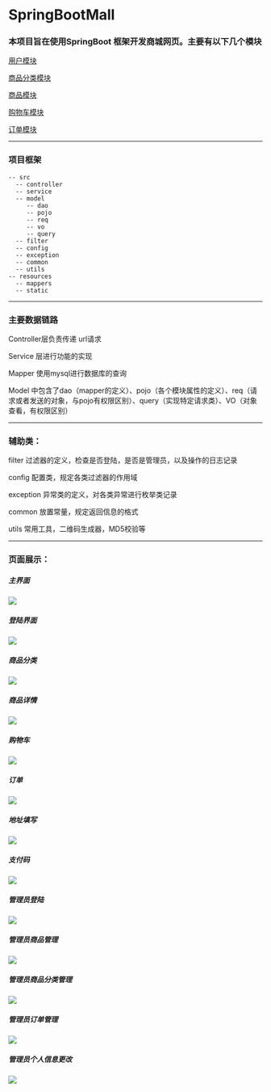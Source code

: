# SpringBootMall

### 本项目旨在使用SpringBoot 框架开发商城网页。主要有以下几个模块

[用户模块](https://github.com/Yangxiaohan0120/SpringBootMall/blob/master/src/main/java/com/example/springbootmall/controller/UserController.java)

[商品分类模块](https://github.com/Yangxiaohan0120/SpringBootMall/blob/master/src/main/java/com/example/springbootmall/controller/CategoryController.java)

[商品模块](https://github.com/Yangxiaohan0120/SpringBootMall/blob/master/src/main/java/com/example/springbootmall/controller/ProductController.java)

[购物车模块](https://github.com/Yangxiaohan0120/SpringBootMall/blob/master/src/main/java/com/example/springbootmall/controller/CartController.java)

[订单模块](https://github.com/Yangxiaohan0120/SpringBootMall/blob/master/src/main/java/com/example/springbootmall/controller/OrderController.java)

--------------------

### 项目框架 

```
-- src 
  -- controller 
  -- service 
  -- model 
     -- dao 
     -- pojo 
     -- req 
     -- vo 
     -- query 
  -- filter 
  -- config 
  -- exception 
  -- common 
  -- utils 
-- resources 
  -- mappers 
  -- static 
```

-----------------

### 主要数据链路

Controller层负责传递 url请求

Service 层进行功能的实现

Mapper 使用mysql进行数据库的查询 

Model 中包含了dao（mapper的定义）、pojo（各个模块属性的定义）、req（请求或者发送的对象，与pojo有权限区别）、query（实现特定请求类）、VO（对象查看，有权限区别）

------------------

### 辅助类：

filter 过滤器的定义，检查是否登陆，是否是管理员，以及操作的日志记录

config 配置类，规定各类过滤器的作用域

exception 异常类的定义，对各类异常进行枚举类记录

common 放置常量，规定返回信息的格式

utils 常用工具，二维码生成器，MD5校验等

-------------------

### 页面展示：

##### 主界面

![](https://raw.githubusercontent.com/Yangxiaohan0120/SpringBootMall/master/src/main/resources/templates/1.png)

##### 登陆界面

![](https://raw.githubusercontent.com/Yangxiaohan0120/SpringBootMall/master/src/main/resources/templates/2.png)

##### 商品分类

![](https://raw.githubusercontent.com/Yangxiaohan0120/SpringBootMall/master/src/main/resources/templates/3.png)

##### 商品详情

![](https://raw.githubusercontent.com/Yangxiaohan0120/SpringBootMall/master/src/main/resources/templates/4.png)

##### 购物车

![](https://raw.githubusercontent.com/Yangxiaohan0120/SpringBootMall/master/src/main/resources/templates/5.png)

##### 订单

![](https://raw.githubusercontent.com/Yangxiaohan0120/SpringBootMall/master/src/main/resources/templates/6.png)

##### 地址填写

![](https://raw.githubusercontent.com/Yangxiaohan0120/SpringBootMall/master/src/main/resources/templates/7.png)

##### 支付码

![](https://raw.githubusercontent.com/Yangxiaohan0120/SpringBootMall/master/src/main/resources/templates/8.png)

##### 管理员登陆

![](https://raw.githubusercontent.com/Yangxiaohan0120/SpringBootMall/master/src/main/resources/templates/9.png)

##### 管理员商品管理

![](https://raw.githubusercontent.com/Yangxiaohan0120/SpringBootMall/master/src/main/resources/templates/10.png)

##### 管理员商品分类管理

![](https://raw.githubusercontent.com/Yangxiaohan0120/SpringBootMall/master/src/main/resources/templates/11.png)

##### 管理员订单管理

![](https://raw.githubusercontent.com/Yangxiaohan0120/SpringBootMall/master/src/main/resources/templates/12.png)

##### 管理员个人信息更改

![](https://raw.githubusercontent.com/Yangxiaohan0120/SpringBootMall/master/src/main/resources/templates/13.png)


